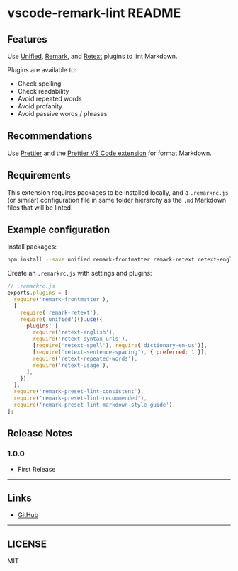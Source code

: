 # vscode-remark-lint README

## Features

Use [Unified](https://unifiedjs.github.io/), [Remark](https://remark.js.org/), and [Retext](https://github.com/retextjs/retext) plugins to lint Markdown.

Plugins are available to:

- Check spelling
- Check readability
- Avoid repeated words
- Avoid profanity
- Avoid passive words / phrases

## Recommendations

Use [Prettier](https://prettier.io/) and the [Prettier VS Code extension](https://marketplace.visualstudio.com/items?itemName=esbenp.prettier-vscode) for format Markdown.

## Requirements

This extension requires packages to be installed locally, and a `.remarkrc.js` (or similar) configuration file in same folder hierarchy as the `.md` Markdown files that will be linted.

## Example configuration

Install packages:

```sh
npm install --save unified remark-frontmatter remark-retext retext-english retext-syntax-urls retext-spell dictionary-en-us retext-sentence-spacing retext-repeated-words retext-usage remark-preset-lint-consistent remark-preset-lint-recommended remark-preset-lint-markdown-style-guide
```

Create an `.remarkrc.js` with settings and plugins:

```js
// .remarkrc.js
exports.plugins = [
  require('remark-frontmatter'),
  [
    require('remark-retext'),
    require('unified')().use({
      plugins: [
        require('retext-english'),
        require('retext-syntax-urls'),
        [require('retext-spell'), require('dictionary-en-us')],
        [require('retext-sentence-spacing'), { preferred: 1 }],
        require('retext-repeated-words'),
        require('retext-usage'),
      ],
    }),
  ],
  require('remark-preset-lint-consistent'),
  require('remark-preset-lint-recommended'),
  require('remark-preset-lint-markdown-style-guide'),
];
```

<!--
## Extension Settings

## Known Issues

Calling out known issues can help limit users opening duplicate issues against your extension.
-->

## Release Notes

### 1.0.0

- First Release

---

## Links

- [GitHub](https://github.com/drewbourne/vscode-remark-lint)

---

## LICENSE

MIT
